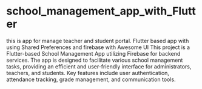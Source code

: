 # school_management_app_with_Flutter
this is app for manage teacher and student portal. Flutter based app with using Shared Preferences and firebase with Awesome UI
This project is a Flutter-based School Management App utilizing Firebase for backend services. The app is designed to facilitate various school management tasks, providing an efficient and user-friendly interface for administrators, teachers, and students. Key features include user authentication, attendance tracking, grade management, and communication tools.
